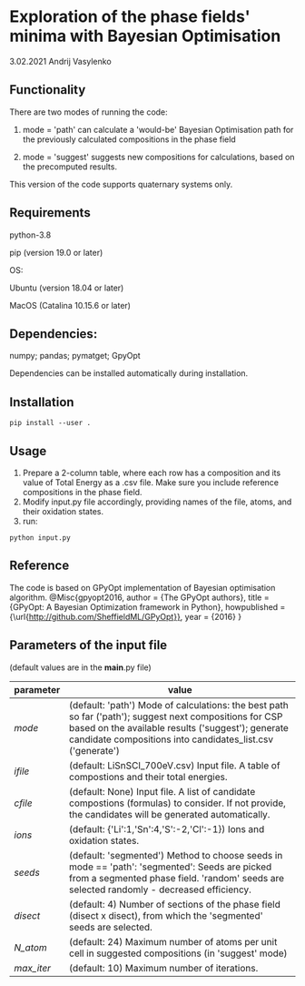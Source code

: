 # Exploration of the phase fields' minima with Bayesian Optimisation

3.02.2021 Andrij Vasylenko

## Functionality

There are two modes of running the code:

1) mode = 'path' can calculate a 'would-be' Bayesian Optimisation path
for the previously calculated compositions in the phase field

2) mode = 'suggest' suggests new compositions for calculations,
based on the precomputed results.

This version of the code supports quaternary systems only.

## Requirements

python-3.8

pip (version 19.0 or later)

OS:

Ubuntu (version 18.04 or later)

MacOS (Catalina 10.15.6 or later)

## Dependencies:
numpy;
pandas;
pymatget;
GpyOpt

Dependencies can be installed automatically during installation.

## Installation
`pip install --user .`

## Usage
1) Prepare a 2-column table, where each row has a composition 
and its value of Total Energy as a .csv file.
Make sure you include reference compositions in the phase field.
2) Modify input.py file accordingly, 
providing names of the file, atoms, and their oxidation states.
3) run:

`python input.py`



## Reference
The code is based on GPyOpt implementation of Bayesian optimisation 
algorithm.
@Misc{gpyopt2016,
  author =   {The GPyOpt authors},
  title =    {GPyOpt: A Bayesian Optimization framework in Python},
  howpublished = {\url{http://github.com/SheffieldML/GPyOpt}},
  year = {2016}
}

## Parameters of the input file 
(default values are in the __main__.py file)

 parameter | value 
---|--- 
 *mode*         | (default: 'path') Mode of calculations: the best path so far ('path'); suggest next compositions for CSP based on the available results ('suggest'); generate candidate compositions into candidates_list.csv ('generate') 
*ifile*  | (default: LiSnSCl_700eV.csv) Input file. A table of compostions and their total energies.
*cfile*  | (default: None) Input file. A list of candidate compostions (formulas) to consider. If not provide, the candidates will be generated automatically.
*ions*   | (default: {'Li':1,'Sn':4,'S':-2,'Cl':-1}) Ions and oxidation states.
*seeds*  | (default: 'segmented') Method to choose seeds in mode == 'path': 'segmented': Seeds are picked from a segmented phase field. 'random' seeds are selected randomly - decreased efficiency. 
*disect* | (default: 4) Number of sections of the phase field (disect x disect), from which the 'segmented' seeds are selected.
*N_atom* | (default: 24) Maximum number of atoms per unit cell in suggested compositions (in 'suggest' mode)
*max_iter* | (default: 10) Maximum number of iterations. 
